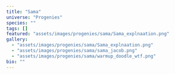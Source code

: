 ```yaml
---
title: "Sama"
universe: "Progenies"
species: ""
tags: []
featured: "assets/images/progenies/sama/Sama_explnaation.png"
gallery:
  - "assets/images/progenies/sama/Sama_explnaation.png"
  - "assets/images/progenies/sama/sama_jacob.png"
  - "assets/images/progenies/sama/warmup_doodle_wtf.png"
bio: ""
---
```

